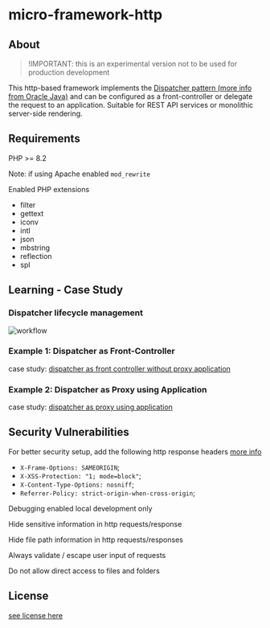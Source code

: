 # micro-framework-http

## About
> !IMPORTANT: this is an experimental version not to be used for production development

This http-based framework implements the [Dispatcher pattern (more info from Oracle Java)](https://www.oracle.com/java/technologies/front-controller.html) and can be configured as a front-controller or delegate the request to an application. Suitable for REST API services or monolithic server-side rendering.

## Requirements
PHP >= 8.2

Note: if using Apache enabled ```mod_rewrite```

Enabled PHP extensions
- filter
- gettext
- iconv
- intl
- json
- mbstring
- reflection
- spl

## Learning - Case Study

### Dispatcher lifecycle management 
![workflow](https://github.com/rosario-fiorella/micro-framework-http/assets/41728059/6c3b82f6-5195-4b77-afda-d1e49b8afcca)

### Example 1: Dispatcher as Front-Controller
case study: [dispatcher as front controller without proxy application](https://github.com/rosario-fiorella/micro-framework-http/blob/feature/front-controller/01-example-dispatcher-as-front-controller/index.php)

### Example 2: Dispatcher as Proxy using Application
case study: [dispatcher as proxy using application](https://github.com/rosario-fiorella/micro-framework-http/tree/feature/front-controller/02-example-dispatcher-as-proxy-using-application)

## Security Vulnerabilities
For better security setup, add the following http response headers [more info](https://developer.mozilla.org/en-US/docs/Web/HTTP/Headers)

- ```X-Frame-Options: SAMEORIGIN```;
- ```X-XSS-Protection: "1; mode=block"```;
- ```X-Content-Type-Options: nosniff```;
- ```Referrer-Policy: strict-origin-when-cross-origin```;

Debugging enabled local development only

Hide sensitive information in http requests/response

Hide file path information in http requests/responses

Always validate / escape user input of requests

Do not allow direct access to files and folders

## License
[see license here](https://github.com/rosario-fiorella/micro-framework-http/blob/master/LICENSE)